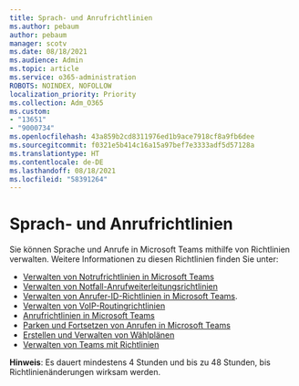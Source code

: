 ```yaml
---
title: Sprach- und Anrufrichtlinien
ms.author: pebaum
author: pebaum
manager: scotv
ms.date: 08/18/2021
ms.audience: Admin
ms.topic: article
ms.service: o365-administration
ROBOTS: NOINDEX, NOFOLLOW
localization_priority: Priority
ms.collection: Adm_O365
ms.custom:
- "13651"
- "9000734"
ms.openlocfilehash: 43a859b2cd8311976ed1b9ace7918cf8a9fb6dee
ms.sourcegitcommit: f0321e5b414c16a15a97bef7e3333adf5d57128a
ms.translationtype: HT
ms.contentlocale: de-DE
ms.lasthandoff: 08/18/2021
ms.locfileid: "58391264"
---
```

# <a name="voice-and-calling-policies"></a>Sprach- und Anrufrichtlinien

Sie können Sprache und Anrufe in Microsoft Teams mithilfe von Richtlinien verwalten. Weitere Informationen zu diesen Richtlinien finden Sie unter:

- [Verwalten von Notrufrichtlinien in Microsoft Teams](https://docs.microsoft.com/microsoftteams/manage-emergency-calling-policies)
- [Verwalten von Notfall-Anrufweiterleitungsrichtlinien](https://docs.microsoft.com/microsoftteams/manage-emergency-call-routing-policies)
- [Verwalten von Anrufer-ID-Richtlinien in Microsoft Teams](https://docs.microsoft.com/microsoftteams/caller-id-policies).
- [Verwalten von VoIP-Routingrichtlinien](https://docs.microsoft.com/microsoftteams/manage-voice-routing-policies)
- [Anrufrichtlinien in Microsoft Teams](https://docs.microsoft.com/microsoftteams/teams-calling-policy)
- [Parken und Fortsetzen von Anrufen in Microsoft Teams](https://docs.microsoft.com/microsoftteams/call-park-and-retrieve)
- [Erstellen und Verwalten von Wählplänen](https://docs.microsoft.com/microsoftteams/create-and-manage-dial-plans)
- [Verwalten von Teams mit Richtlinien](https://docs.microsoft.com/microsoftteams/manage-teams-with-policies)

**Hinweis**: Es dauert mindestens 4 Stunden und bis zu 48 Stunden, bis Richtlinienänderungen wirksam werden.